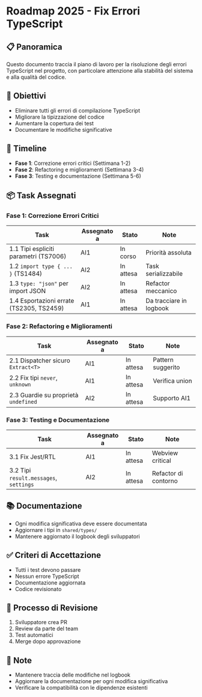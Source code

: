 # Roadmap 2025 - Fix Errori TypeScript

## 📋 Panoramica
Questo documento traccia il piano di lavoro per la risoluzione degli errori TypeScript nel progetto, con particolare attenzione alla stabilità del sistema e alla qualità del codice.

## 🎯 Obiettivi
- Eliminare tutti gli errori di compilazione TypeScript
- Migliorare la tipizzazione del codice
- Aumentare la copertura dei test
- Documentare le modifiche significative

## 📅 Timeline
- **Fase 1**: Correzione errori critici (Settimana 1-2)
- **Fase 2**: Refactoring e miglioramenti (Settimana 3-4)
- **Fase 3**: Testing e documentazione (Settimana 5-6)

## 📦 Task Assegnati

### Fase 1: Correzione Errori Critici
| Task | Assegnato a | Stato | Note |
|------|-------------|-------|------|
| 1.1 Tipi espliciti parametri (TS7006) | AI1 | In corso | Priorità assoluta |
| 1.2 `import type { ... }` (TS1484) | AI2 | In attesa | Task serializzabile |
| 1.3 `type: "json"` per import JSON | AI2 | In attesa | Refactor meccanico |
| 1.4 Esportazioni errate (TS2305, TS2459) | AI1 | In attesa | Da tracciare in logbook |

### Fase 2: Refactoring e Miglioramenti
| Task | Assegnato a | Stato | Note |
|------|-------------|-------|------|
| 2.1 Dispatcher sicuro `Extract<T>` | AI1 | In attesa | Pattern suggerito |
| 2.2 Fix tipi `never`, `unknown` | AI1 | In attesa | Verifica union |
| 2.3 Guardie su proprietà `undefined` | AI2 | In attesa | Supporto AI1 |

### Fase 3: Testing e Documentazione
| Task | Assegnato a | Stato | Note |
|------|-------------|-------|------|
| 3.1 Fix Jest/RTL | AI1 | In attesa | Webview critical |
| 3.2 Tipi `result.messages`, `settings` | AI2 | In attesa | Refactor di contorno |

## 📚 Documentazione
- Ogni modifica significativa deve essere documentata
- Aggiornare i tipi in `shared/types/`
- Mantenere aggiornato il logbook degli sviluppatori

## ✅ Criteri di Accettazione
- Tutti i test devono passare
- Nessun errore TypeScript
- Documentazione aggiornata
- Codice revisionato

## 🔄 Processo di Revisione
1. Sviluppatore crea PR
2. Review da parte del team
3. Test automatici
4. Merge dopo approvazione

## 📝 Note
- Mantenere traccia delle modifiche nel logbook
- Aggiornare la documentazione per ogni modifica significativa
- Verificare la compatibilità con le dipendenze esistenti 